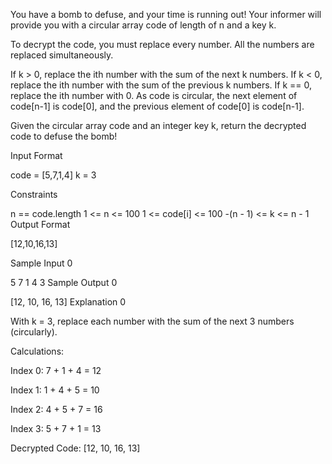 You have a bomb to defuse, and your time is running out! Your informer will provide you with a circular array code of length of n and a key k.

To decrypt the code, you must replace every number. All the numbers are replaced simultaneously.

If k > 0, replace the ith number with the sum of the next k numbers. If k < 0, replace the ith number with the sum of the previous k numbers. If k == 0, replace the ith number with 0. As code is circular, the next element of code[n-1] is code[0], and the previous element of code[0] is code[n-1].

Given the circular array code and an integer key k, return the decrypted code to defuse the bomb!

Input Format

code = [5,7,1,4] k = 3

Constraints

n == code.length
1 <= n <= 100
1 <= code[i] <= 100
-(n - 1) <= k <= n - 1
Output Format

[12,10,16,13]

Sample Input 0

5 7 1 4
3
Sample Output 0

[12, 10, 16, 13]
Explanation 0

With k = 3, replace each number with the sum of the next 3 numbers (circularly).

Calculations:

Index 0: 7 + 1 + 4 = 12

Index 1: 1 + 4 + 5 = 10

Index 2: 4 + 5 + 7 = 16

Index 3: 5 + 7 + 1 = 13

Decrypted Code: [12, 10, 16, 13]